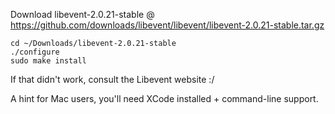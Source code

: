 Download libevent-2.0.21-stable @ https://github.com/downloads/libevent/libevent/libevent-2.0.21-stable.tar.gz<br>

```
cd ~/Downloads/libevent-2.0.21-stable
./configure
sudo make install
```

If that didn't work, consult the Libevent website :/

A hint for Mac users, you'll need XCode installed + command-line support.

